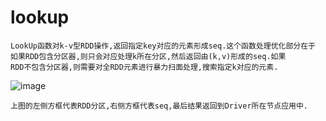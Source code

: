 # lookup

    LookUp函数对k-v型RDD操作,返回指定key对应的元素形成seq.这个函数处理优化部分在于
    如果RDD包含分区器,则只会对应处理k所在分区,然后返回由(k,v)形成的seq.如果
    RDD不包含分区器,则需要对全RDD元素进行暴力扫面处理,搜索指定k对应的元素.
![image](https://github.com/williamzhang11/fastTech/blob/master/src/main/java/com/xiu/fastBigData/persist/image/persist.jpg)

    上图的左侧方框代表RDD分区,右侧方框代表seq,最后结果返回到Driver所在节点应用中.